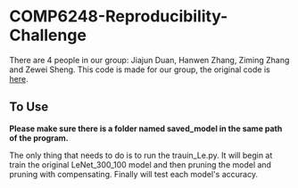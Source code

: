 # COMP6248-Reproducibility-Challenge

There are 4 people in our group: Jiajun Duan, Hanwen Zhang, Ziming Zhang and Zewei Sheng. This code is made for our group, the original code is [here](https://github.com/friendshipkim/neuron-merging).

## To Use

**Please make sure there is a folder named saved_model in the same path of the program.**

The only thing that needs to do is to run the trauin_Le.py. It will begin at train the original LeNet_300_100 model and then pruning the model and pruning with compensating. Finally will test each model's accuracy.
